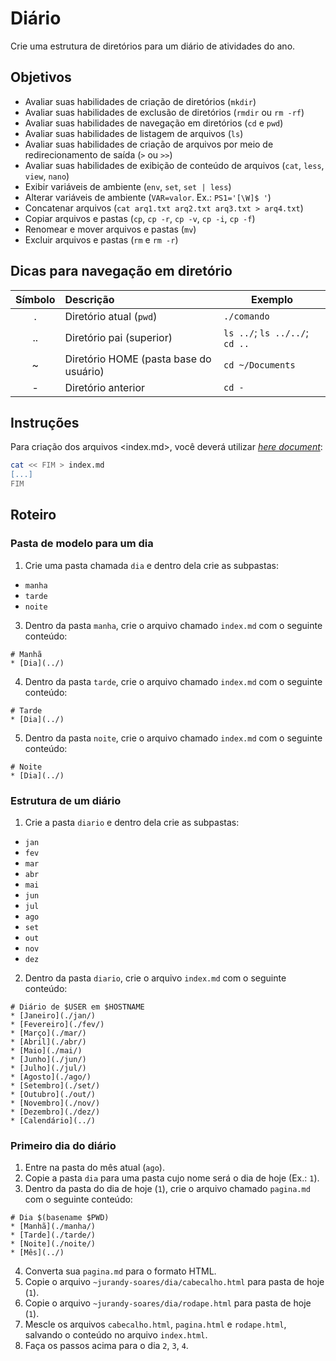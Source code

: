 # Diário
Crie uma estrutura de diretórios para um diário de atividades do ano.

## Objetivos
* Avaliar suas habilidades de criação de diretórios (`mkdir`)
* Avaliar suas habilidades de exclusão de diretórios (`rmdir` ou `rm -rf`)
* Avaliar suas habilidades de navegação em diretórios (`cd` e `pwd`)
* Avaliar suas habilidades de listagem de arquivos (`ls`)
* Avaliar suas habilidades de criação de arquivos por meio de redirecionamento de saída (`>` ou `>>`)
* Avaliar suas habilidades de exibição de conteúdo de arquivos (`cat`, `less`, `view`, `nano`)
* Exibir variáveis de ambiente (`env`, `set`, `set | less`)
* Alterar variáveis de ambiente (`VAR=valor`. Ex.: `PS1='[\W]$ '`)
* Concatenar arquivos (`cat arq1.txt arq2.txt arq3.txt > arq4.txt`)
* Copiar arquivos e pastas (`cp`, `cp -r`, `cp -v`, `cp -i`, `cp -f`)
* Renomear e mover arquivos e pastas (`mv`)
* Excluir arquivos e pastas (`rm` e `rm -r`)

## Dicas para navegação em diretório
|Símbolo|Descrição|Exemplo|
|:---:|:---|---|
|.|Diretório atual (`pwd`)|`./comando`|
|..|Diretório pai (superior)|`ls ../`; `ls ../../`; `cd ..`|
|~|Diretório HOME (pasta base do usuário) |`cd ~/Documents`|
|-|Diretório anterior|`cd -`|

## Instruções
Para criação dos arquivos \<index.md>, você deverá utilizar *[here document](https://es.wikipedia.org/wiki/Here_document)*:
```bash
cat << FIM > index.md
[...]
FIM
```

## Roteiro

### Pasta de modelo para um dia
1. Crie uma pasta chamada `dia` e dentro dela crie as subpastas:
* `manha`
* `tarde`
* `noite`


3. Dentro da pasta `manha`, crie o arquivo chamado `index.md` com o seguinte conteúdo:
```
# Manhã
* [Dia](../)
```

4. Dentro da pasta `tarde`, crie o arquivo chamado `index.md` com o seguinte conteúdo:
```
# Tarde
* [Dia](../)
```

5. Dentro da pasta `noite`, crie o arquivo chamado `index.md` com o seguinte conteúdo:
```
# Noite
* [Dia](../)
```

### Estrutura de um diário
1. Crie a pasta `diario` e dentro dela crie as subpastas:
* `jan`
* `fev`
* `mar`
* `abr`
* `mai`
* `jun`
* `jul`
* `ago`
* `set`
* `out`
* `nov`
* `dez`

2. Dentro da pasta `diario`, crie o arquivo `index.md` com o seguinte conteúdo:
```
# Diário de $USER em $HOSTNAME
* [Janeiro](./jan/)
* [Fevereiro](./fev/)
* [Março](./mar/)
* [Abril](./abr/)
* [Maio](./mai/)
* [Junho](./jun/)
* [Julho](./jul/)
* [Agosto](./ago/)
* [Setembro](./set/)
* [Outubro](./out/)
* [Novembro](./nov/)
* [Dezembro](./dez/)
* [Calendário](../)
```
### Primeiro dia do diário
1. Entre na pasta do mês atual (`ago`).
2. Copie a pasta `dia` para uma pasta cujo nome será o dia de hoje (Ex.: `1`). 
3. Dentro da pasta do dia de hoje (`1`), crie o arquivo chamado `pagina.md` com o seguinte conteúdo:
```
# Dia $(basename $PWD)
* [Manhã](./manha/)
* [Tarde](./tarde/)
* [Noite](./noite/)
* [Mês](../)
```
4. Converta sua `pagina.md` para o formato HTML.
5. Copie o arquivo `~jurandy-soares/dia/cabecalho.html` para pasta de hoje (`1`).
6. Copie o arquivo `~jurandy-soares/dia/rodape.html` para pasta de hoje (`1`).
7. Mescle os arquivos `cabecalho.html`, `pagina.html` e `rodape.html`, salvando o conteúdo no arquivo `index.html`.
8. Faça os passos acima para o dia `2`, `3`, `4`. 

